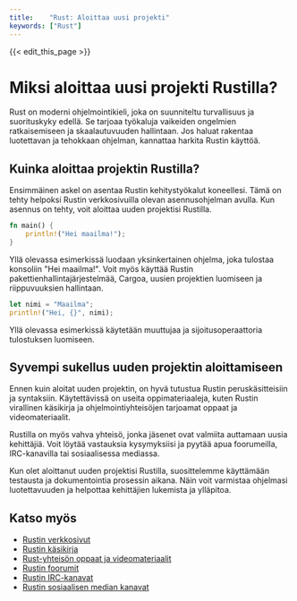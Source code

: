 ```yaml
---
title:    "Rust: Aloittaa uusi projekti"
keywords: ["Rust"]
---
```


{{< edit_this_page >}}

# Miksi aloittaa uusi projekti Rustilla?

Rust on moderni ohjelmointikieli, joka on suunniteltu turvallisuus ja suorituskyky edellä. Se tarjoaa työkaluja vaikeiden ongelmien ratkaisemiseen ja skaalautuvuuden hallintaan. Jos haluat rakentaa luotettavan ja tehokkaan ohjelman, kannattaa harkita Rustin käyttöä.

## Kuinka aloittaa projektin Rustilla?

Ensimmäinen askel on asentaa Rustin kehitystyökalut koneellesi. Tämä on tehty helpoksi Rustin verkkosivuilla olevan asennusohjelman avulla. Kun asennus on tehty, voit aloittaa uuden projektisi Rustilla.

```Rust
fn main() {
    println!("Hei maailma!");
}
```

Yllä olevassa esimerkissä luodaan yksinkertainen ohjelma, joka tulostaa konsoliin "Hei maailma!". Voit myös käyttää Rustin pakettienhallintajärjestelmää, Cargoa, uusien projektien luomiseen ja riippuvuuksien hallintaan.

```Rust
let nimi = "Maailma";
println!("Hei, {}", nimi);
```

Yllä olevassa esimerkissä käytetään muuttujaa ja sijoitusoperaattoria tulostuksen luomiseen.

## Syvempi sukellus uuden projektin aloittamiseen

Ennen kuin aloitat uuden projektin, on hyvä tutustua Rustin peruskäsitteisiin ja syntaksiin. Käytettävissä on useita oppimateriaaleja, kuten Rustin virallinen käsikirja ja ohjelmointiyhteisöjen tarjoamat oppaat ja videomateriaalit.

Rustilla on myös vahva yhteisö, jonka jäsenet ovat valmiita auttamaan uusia kehittäjiä. Voit löytää vastauksia kysymyksiisi ja pyytää apua foorumeilla, IRC-kanavilla tai sosiaalisessa mediassa.

Kun olet aloittanut uuden projektisi Rustilla, suosittelemme käyttämään testausta ja dokumentointia prosessin aikana. Näin voit varmistaa ohjelmasi luotettavuuden ja helpottaa kehittäjien lukemista ja ylläpitoa.

## Katso myös

- [Rustin verkkosivut](https://www.rust-lang.org/)
- [Rustin käsikirja](https://doc.rust-lang.org/std/)
- [Rust-yhteisön oppaat ja videomateriaalit](https://www.rust-lang.org/learn)
- [Rustin foorumit](https://users.rust-lang.org/)
- [Rustin IRC-kanavat](https://kiwiirc.com/client/irc.mozilla.org:+6697/#rust)
- [Rustin sosiaalisen median kanavat](https://fossbytes.com/best-rust-programming-twitter-accounts/)